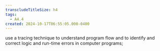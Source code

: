 ```yaml
---
transcludeTitleSize: h4
tags:
  - A4.4
created: 2024-10-17T06:55:05.000-0400
---
```

use a tracing technique to understand program flow and to identify and correct logic and run-time errors in computer programs;